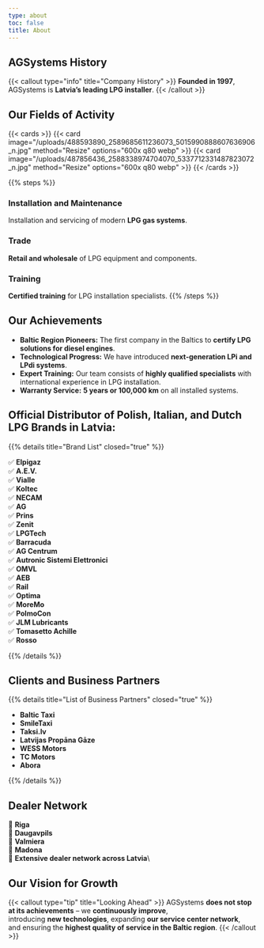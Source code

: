 ```yaml
---
type: about
toc: false
title: About
---
```


## AGSystems History

{{< callout type="info" title="Company History" >}}
**Founded in 1997**, AGSystems is **Latvia’s leading LPG installer**.
{{< /callout >}}

## Our Fields of Activity

{{< cards >}}
{{< card image="/uploads/488593890_2589685611236073_5015990888607636906_n.jpg" method="Resize" options="600x q80 webp" >}}
{{< card image="/uploads/487856436_2588338974704070_5337712331487823072_n.jpg" method="Resize" options="600x q80 webp" >}}
{{< /cards >}}

{{% steps %}}

### Installation and Maintenance

Installation and servicing of modern **LPG gas systems**.

### Trade

**Retail and wholesale** of LPG equipment and components.

### Training

**Certified training** for LPG installation specialists.
{{% /steps %}}

## Our Achievements

* **Baltic Region Pioneers:** The first company in the Baltics to **certify LPG solutions for diesel engines**.
* **Technological Progress:** We have introduced **next-generation LPi and LPdi systems**.
* **Expert Training:** Our team consists of **highly qualified specialists** with international experience in LPG installation.
* **Warranty Service:** **5 years or 100,000 km** on all installed systems.

## Official Distributor of Polish, Italian, and Dutch LPG Brands in Latvia:

{{% details title="Brand List" closed="true" %}}

✅ **Elpigaz**\
✅ **A.E.V.**\
✅ **Vialle**\
✅ **Koltec**\
✅ **NECAM**\
✅ **AG**\
✅ **Prins**\
✅ **Zenit**\
✅ **LPGTech**\
✅ **Barracuda**\
✅ **AG Centrum**\
✅ **Autronic Sistemi Elettronici**\
✅ **OMVL**\
✅ **AEB**\
✅ **Rail**\
✅ **Optima**\
✅ **MoreMo**\
✅ **PolmoCon**\
✅ **JLM Lubricants**\
✅ **Tomasetto Achille**\
✅ **Rosso**

{{% /details %}}

## Clients and Business Partners

{{% details title="List of Business Partners" closed="true" %}}

* **Baltic Taxi**
* **SmileTaxi**
* **Taksi.lv**
* **Latvijas Propāna Gāze**
* **WESS Motors**
* **TC Motors**
* **Abora**

{{% /details %}}

## Dealer Network

📍 **Riga**\
📍 **Daugavpils**\
📍 **Valmiera**\
📍 **Madona**\
📍 **Extensive dealer network across Latvia**\

## Our Vision for Growth

{{< callout type="tip" title="Looking Ahead" >}}
AGSystems **does not stop at its achievements** – we **continuously improve**,\
introducing **new technologies**, expanding **our service center network**,\
and ensuring the **highest quality of service in the Baltic region**.
{{< /callout >}}
